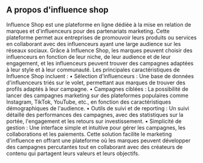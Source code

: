 ## A propos d'influence shop

Influence Shop est une plateforme en ligne dédiée à la mise en relation de marques et d'influenceurs pour des partenariats marketing. Cette plateforme permet aux entreprises de promouvoir leurs produits ou services en collaborant avec des influenceurs ayant une large audience sur les réseaux sociaux. Grâce à Influence Shop, les marques peuvent choisir des influenceurs en fonction de leur niche, de leur audience et de leur engagement, et les influenceurs peuvent trouver des campagnes adaptées à leur style et à leur communauté.
Les principales caractéristiques de Influence Shop incluent :
• Sélection d'influenceurs : Une base de données d'influenceurs triés sur le volet, permettant aux marques de trouver des profils adaptés à leur campagne.
• Campagnes ciblées : La possibilité de lancer des campagnes marketing sur des plateformes populaires comme Instagram, TikTok, YouTube, etc., en fonction des caractéristiques démographiques de l'audience.
• Outils de suivi et de reporting : Un suivi détaillé des performances des campagnes, avec des statistiques sur la portée, l'engagement et les retours sur investissement.
• Simplicité de gestion : Une interface simple et intuitive pour gérer les campagnes, les collaborations et les paiements.
Cette solution facilite le marketing d'influence en offrant une plateforme où les marques peuvent développer des campagnes percutantes tout en collaborant avec des créateurs de contenu qui partagent leurs valeurs et leurs objectifs.

